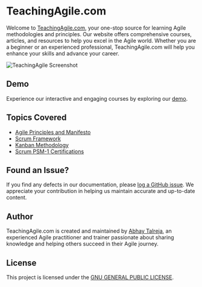 # TeachingAgile.com

Welcome to [TeachingAgile.com](https://teachingagile.com/ "Teaching Agile"), your one-stop source for learning Agile methodologies and principles. Our website offers comprehensive courses, articles, and resources to help you excel in the Agile world. Whether you are a beginner or an experienced professional, TeachingAgile.com will help you enhance your skills and advance your career.

![TeachingAgile Screenshot](https://teachingagile.com/teachingAgileWebSnapshot.png)

## Demo

Experience our interactive and engaging courses by exploring our [demo](https://www.teachingagile.com/demo).

## Topics Covered

- [Agile Principles and Manifesto](https://teachingagile.com/scrum/psm-1/scrum-theory-principles/agile-principles/ "Agile Principles")
- [Scrum Framework](https://teachingagile.com/scrum/psm-1/scrum-framework/introduction-to-scrum/ "Scrum Framework")
- [Kanban Methodology](https://teachingagile.com/#kanban "Kanban Methodology")
- [Scrum PSM-1 Certifications](https://www.teachingagile.com/agile-certifications "Scrum PSM-1 Certifications")

## Found an Issue?

If you find any defects in our documentation, please [log a GitHub issue](https://github.com/abhaytalreja/teaching-agile-docs/issues). We appreciate your contribution in helping us maintain accurate and up-to-date content.

## Author

TeachingAgile.com is created and maintained by [Abhay Talreja](https://teachingagile.com/about), an experienced Agile practitioner and trainer passionate about sharing knowledge and helping others succeed in their Agile journey.

## License

This project is licensed under the [GNU GENERAL PUBLIC LICENSE](/LICENSE).
